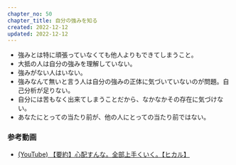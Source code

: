 ```yaml
---
chapter_no: 50
chapter_title: 自分の強みを知る
created: 2022-12-12
updated: 2022-12-12
---
```

- 強みとは特に頑張っていなくても他人よりもできてしまうこと。
- 大抵の人は自分の強みを理解していない。
- 強みがない人はいない。
- 強みなんて無いと言う人は自分の強みの正体に気づいていないのが問題。自己分析が足りない。
- 自分には苦もなく出来てしまうことだから、なかなかその存在に気づけない。
- あなたにとっての当たり前が、他の人にとっての当たり前ではない。

### 参考動画
- [(YouTube) 【要約】心配すんな。全部上手くいく。【ヒカル】](https://www.youtube.com/watch?v=khsPp0SJgdw)